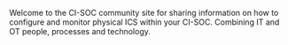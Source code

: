 Welcome to the CI-SOC community site for sharing information on how to configure and monitor physical ICS within your CI-SOC.  Combining IT and OT people, processes and technology. 

